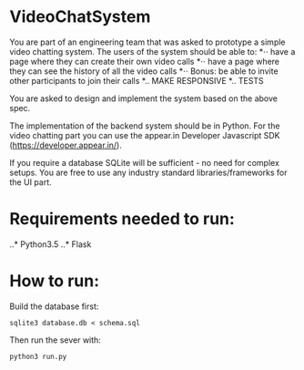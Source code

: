 # VideoChatSystem
You are part of an engineering team that was asked to prototype a simple video chatting system. The users of the system should be able to: 
*⋅⋅ have a page where they can create their own video calls 
*⋅⋅ have a page where they can see the history of all the video calls 
*⋅⋅ Bonus: be able to invite other participants to join their calls 
*.. MAKE RESPONSIVE
*.. TESTS

You are asked to design and implement the system based on the above spec. 

The implementation of the backend system should be in Python. 
For the video chatting part you can use the appear.in Developer Javascript SDK (https://developer.appear.in/). 

If you require a database SQLite will be sufficient - no need for complex setups. You are free to use any industry standard libraries/frameworks for the UI part.


# Requirements needed to run:
..* Python3.5
..* Flask

# How to run:
Build the database first:
~~~~
sqlite3 database.db < schema.sql
~~~~

Then run the sever with:
~~~~
python3 run.py
~~~~
